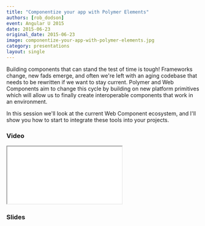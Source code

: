```yaml
---
title: "Componentize your app with Polymer Elements"
authors: [rob_dodson]
event: Angular U 2015
date: 2015-06-23
original_date: 2015-06-23
image: componentize-your-app-with-polymer-elements.jpg
category: presentations
layout: single
---
```


Building components that can stand the test of time is tough! Frameworks change, new fads emerge, and often we're left with an aging codebase that needs to be rewritten if we want to stay current. Polymer and Web Components aim to change this cycle by building on new platform primitives which will allow us to finally create interoperable components that work in an environment.

<!-- Excerpt -->

In this session we'll look at the current Web Component ecosystem, and I'll show you how to start to integrate these tools into your projects.

### Video

<div class="iframe-wrap">
    <iframe src="//www.youtube.com/embed/7WgEuNZCCHk" itemprop="video"></iframe>
</div>

### Slides

<script async class="speakerdeck-embed" data-id="209ae44fbf614a70bce49238a373e263" data-ratio="1.77777777777778" src="//speakerdeck.com/assets/embed.js"></script>
